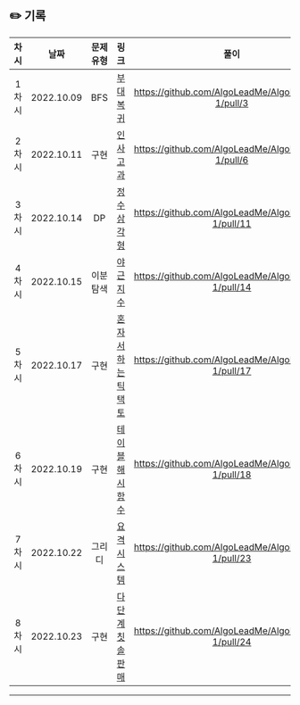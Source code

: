 ## ✏️ 기록   

| 차시 |    날짜    | 문제유형 | 링크 | 풀이 |
|:----:|:---------:|:----:|:-----:|:----:|
| 1차시 | 2022.10.09 |  BFS  | <a href="https://school.programmers.co.kr/learn/courses/30/lessons/132266">부대복귀</a> | https://github.com/AlgoLeadMe/AlgoLeadMe-1/pull/3 |
| 2차시 | 2022.10.11 |  구현  | <a href="https://school.programmers.co.kr/learn/courses/30/lessons/152995">인사고과</a> | https://github.com/AlgoLeadMe/AlgoLeadMe-1/pull/6 |
| 3차시 | 2022.10.14 |  DP  | <a href="https://school.programmers.co.kr/learn/courses/30/lessons/43105">정수 삼각형</a> | https://github.com/AlgoLeadMe/AlgoLeadMe-1/pull/11 |
| 4차시 | 2022.10.15 |  이분탐색  | <a href="https://school.programmers.co.kr/learn/courses/30/lessons/12927">야근 지수</a> | https://github.com/AlgoLeadMe/AlgoLeadMe-1/pull/14 |
| 5차시 | 2022.10.17 |  구현  | <a href="https://school.programmers.co.kr/learn/courses/30/lessons/160585">혼자서 하는 틱택토</a> | https://github.com/AlgoLeadMe/AlgoLeadMe-1/pull/17 |
| 6차시 | 2022.10.19 |  구현  | <a href="https://school.programmers.co.kr/learn/courses/30/lessons/147354">테이블 해시 함수</a> | https://github.com/AlgoLeadMe/AlgoLeadMe-1/pull/18 |
| 7차시 | 2022.10.22 |  그리디  | <a href="https://school.programmers.co.kr/learn/courses/30/lessons/181188">요격 시스템</a> | https://github.com/AlgoLeadMe/AlgoLeadMe-1/pull/23 |
| 8차시 | 2022.10.23 |  구현  | <a href="https://school.programmers.co.kr/learn/courses/30/lessons/77486">다단계 칫솔 판매</a> | https://github.com/AlgoLeadMe/AlgoLeadMe-1/pull/24 |
---
